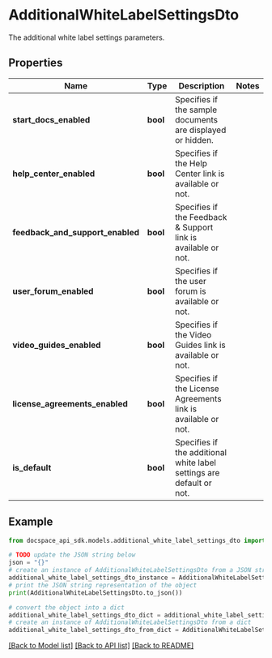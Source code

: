 # AdditionalWhiteLabelSettingsDto
The additional white label settings parameters.

## Properties

Name | Type | Description | Notes
------------ | ------------- | ------------- | -------------
**start_docs_enabled** | **bool** | Specifies if the sample documents are displayed or hidden. | 
**help_center_enabled** | **bool** | Specifies if the Help Center link is available or not. | 
**feedback_and_support_enabled** | **bool** | Specifies if the Feedback &amp; Support link is available or not. | 
**user_forum_enabled** | **bool** | Specifies if the user forum is available or not. | 
**video_guides_enabled** | **bool** | Specifies if the Video Guides link is available or not. | 
**license_agreements_enabled** | **bool** | Specifies if the License Agreements link is available or not. | 
**is_default** | **bool** | Specifies if the additional white label settings are default or not. | 

## Example

```python
from docspace_api_sdk.models.additional_white_label_settings_dto import AdditionalWhiteLabelSettingsDto

# TODO update the JSON string below
json = "{}"
# create an instance of AdditionalWhiteLabelSettingsDto from a JSON string
additional_white_label_settings_dto_instance = AdditionalWhiteLabelSettingsDto.from_json(json)
# print the JSON string representation of the object
print(AdditionalWhiteLabelSettingsDto.to_json())

# convert the object into a dict
additional_white_label_settings_dto_dict = additional_white_label_settings_dto_instance.to_dict()
# create an instance of AdditionalWhiteLabelSettingsDto from a dict
additional_white_label_settings_dto_from_dict = AdditionalWhiteLabelSettingsDto.from_dict(additional_white_label_settings_dto_dict)
```
[[Back to Model list]](../README.md#documentation-for-models) [[Back to API list]](../README.md#documentation-for-api-endpoints) [[Back to README]](../README.md)



